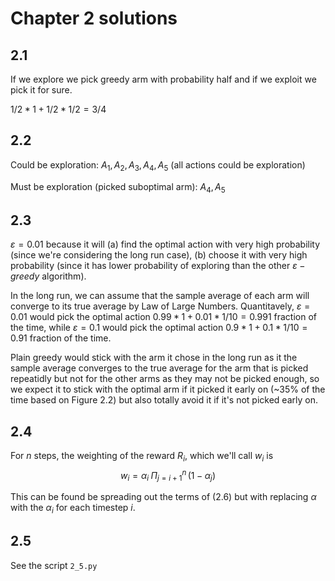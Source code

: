 # Chapter 2 solutions
## 2.1 
If we explore we pick greedy arm with probability half and if we exploit we pick
it for sure.

$1/2 * 1 + 1/2 * 1/2 = 3/4$

## 2.2
Could be exploration: $A_1, A_2, A_3, A_4, A_5$
(all actions could be exploration)

Must be exploration (picked suboptimal arm): $A_4, A_5$

## 2.3
$\varepsilon = 0.01$ because it will (a) find the optimal action with very
high probability (since we're considering the long run case), (b) choose it with
very high probability (since it has lower probability of exploring than the 
other $\varepsilon-greedy$ algorithm).

In the long run, we can assume that the sample average of each arm will converge
to its true average by Law of Large Numbers.
Quantitavely, $\varepsilon=0.01$ would pick the optimal action
$0.99 * 1 + 0.01 *1/10 = 0.991$ fraction of the time, while $\varepsilon=0.1$
would pick the optimal action $0.9*1 + 0.1 * 1/10 = 0.91$ fraction of the time.

Plain greedy would stick with the arm it chose in the long run as it the sample
average converges to the true average for the arm that is picked repeatidly but
not for the other arms as they may not be picked enough, so we expect it to
stick with the optimal arm if it picked it early on (~35% of the time based on
Figure 2.2) but also totally avoid it if it's not picked early on.

## 2.4
For $n$ steps, the weighting of the reward $R_i$, which we'll call $w_i$ is
$$w_i = \alpha_i \; \Pi_{j=i+1}^n \,(1- \alpha_j)$$

This can be found be spreading out the terms of $(2.6)$ but with replacing 
$\alpha$ with the $\alpha_i$ for each timestep $i$.

## 2.5
See the script `2_5.py`
